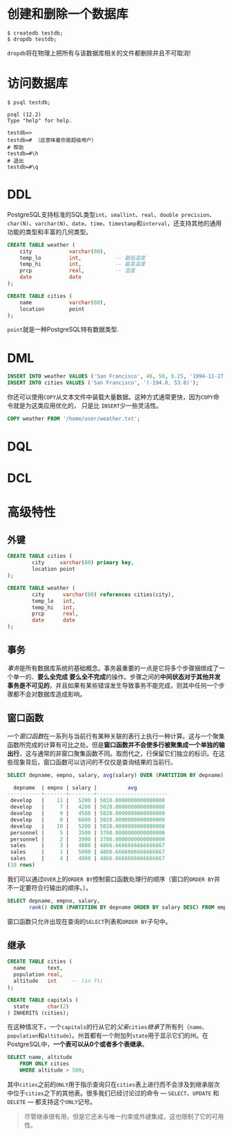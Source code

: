 # 创建和删除一个数据库

```shell
$ createdb testdb;
$ dropdb testdb;
```

`dropdb`将在物理上把所有与该数据库相关的文件都删除并且不可取消!

# 访问数据库

```shell
$ psql testdb;

psql (12.2)
Type "help" for help.

testdb=>
testdb=# （这意味着你是超级用户）
# 帮助
testdb=#\h 
# 退出
testdb=#\q
```

# DDL

PostgreSQL支持标准的SQL类型`int`、`smallint`、`real`、`double precision`、`char(N)`、`varchar(N)`、`date`、`time`、`timestamp`和`interval`，还支持其他的通用功能的类型和丰富的几何类型。

```sql
CREATE TABLE weather (
    city            varchar(80),
    temp_lo         int,           -- 最低温度
    temp_hi         int,           -- 最高温度
    prcp            real,          -- 湿度
    date            date
);

CREATE TABLE cities (
    name            varchar(80),
    location        point
);
```

`point`就是一种PostgreSQL特有数据类型.

# DML

```sql
INSERT INTO weather VALUES ('San Francisco', 46, 50, 0.25, '1994-11-27');
INSERT INTO cities VALUES ('San Francisco', '(-194.0, 53.0)');
```

你还可以使用`COPY`从文本文件中装载大量数据。这种方式通常更快，因为`COPY`命令就是为这类应用优化的， 只是比 `INSERT`少一些灵活性。

```sql
COPY weather FROM '/home/user/weather.txt';
```

# DQL

# DCL

# 高级特性

## 外键

```sql
CREATE TABLE cities (
        city     varchar(80) primary key,
        location point
);

CREATE TABLE weather (
        city      varchar(80) references cities(city),
        temp_lo   int,
        temp_hi   int,
        prcp      real,
        date      date
);
```

## 事务

*事务*是所有数据库系统的基础概念。事务最重要的一点是它将多个步骤捆绑成了一个单一的、**要么全完成** **要么全不完成**的操作。步骤之间的**中间状态对于其他并发事务是不可见的**，并且如果有某些错误发生导致事务不能完成，则其中任何一个步骤都不会对数据库造成影响。

## 窗口函数

一个*窗口函数*在一系列与当前行有某种关联的表行上执行一种计算。这与一个聚集函数所完成的计算有可比之处。但是**窗口函数并不会使多行被聚集成一个单独的输出行**，这与通常的非窗口聚集函数不同。取而代之，行保留它们独立的标识。在这些现象背后，窗口函数可以访问的不仅仅是查询结果的当前行。

```sql
SELECT depname, empno, salary, avg(salary) OVER (PARTITION BY depname) FROM empsalary;

  depname  | empno | salary |          avg
-----------+-------+--------+-----------------------
 develop   |    11 |   5200 | 5020.0000000000000000
 develop   |     7 |   4200 | 5020.0000000000000000
 develop   |     9 |   4500 | 5020.0000000000000000
 develop   |     8 |   6000 | 5020.0000000000000000
 develop   |    10 |   5200 | 5020.0000000000000000
 personnel |     5 |   3500 | 3700.0000000000000000
 personnel |     2 |   3900 | 3700.0000000000000000
 sales     |     3 |   4800 | 4866.6666666666666667
 sales     |     1 |   5000 | 4866.6666666666666667
 sales     |     4 |   4800 | 4866.6666666666666667
(10 rows)
```

我们可以通过`OVER`上的`ORDER BY`控制窗口函数处理行的顺序（窗口的`ORDER BY`并不一定要符合行输出的顺序。）。

```sql
SELECT depname, empno, salary,
       rank() OVER (PARTITION BY depname ORDER BY salary DESC) FROM empsalary;
```

窗口函数只允许出现在查询的`SELECT`列表和`ORDER BY`子句中。

## 继承

```sql
CREATE TABLE cities (
  name       text,
  population real,
  altitude   int     -- (in ft)
);

CREATE TABLE capitals (
  state      char(2)
) INHERITS (cities);
```

在这种情况下，一个`capitals`的行从它的*父亲*`cities`*继承*了所有列（`name`、`population`和`altitude`）。州首都有一个附加列`state`用于显示它们的州。在PostgreSQL中，**一个表可以从0个或者多个表继承**。

```sql
SELECT name, altitude
    FROM ONLY cities
    WHERE altitude > 500;
```

其中`cities`之前的`ONLY`用于指示查询只在`cities`表上进行而不会涉及到继承层次中位于`cities`之下的其他表。很多我们已经讨论过的命令 — `SELECT`、`UPDATE` 和`DELETE` — 都支持这个`ONLY`记号。

> 尽管继承很有用，但是它还未与唯一约束或外键集成，这也限制了它的可用性。